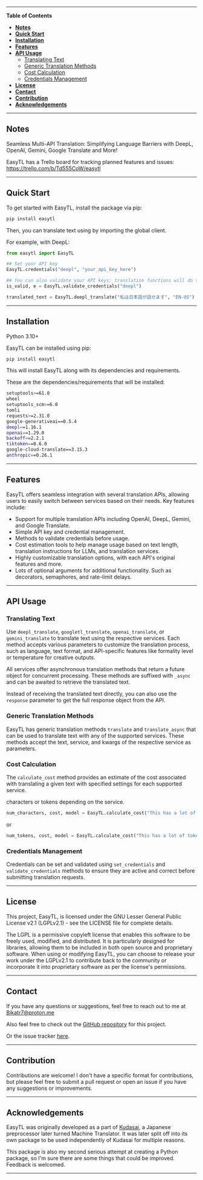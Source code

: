 ---------------------------------------------------------------------------------------------------------------------------------------------------
**Table of Contents**

- [**Notes**](#notes)
- [**Quick Start**](#quick-start)
- [**Installation**](#installation)
- [**Features**](#features)
- [**API Usage**](#api-usage)
  - [Translating Text](#translating-text)
  - [Generic Translation Methods](#generic-translation-methods)
  - [Cost Calculation](#cost-calculation)
  - [Credentials Management](#credentials-management)
- [**License**](#license)
- [**Contact**](#contact)
- [**Contribution**](#contribution)
- [**Acknowledgements**](#acknowledgements)

--------------------------------------------------------------------------------------------------------------------------------------------------

## **Notes**<a name="notes"></a>

Seamless Multi-API Translation: Simplifying Language Barriers with DeepL, OpenAI, Gemini, Google Translate and More! 

EasyTL has a Trello board for tracking planned features and issues:
https://trello.com/b/Td555CoW/easytl

---------------------------------------------------------------------------------------------------------------------------------------------------
## **Quick Start**<a name="quick-start"></a>

To get started with EasyTL, install the package via pip:

```bash
pip install easytl
```

Then, you can translate text using by importing the global client.

For example, with DeepL:

```python
from easytl import EasyTL

## Set your API key
EasyTL.credentials("deepl", "your_api_key_here")

## You can also validate your API keys; translation functions will do this automatically
is_valid, e = EasyTL.validate_credentials("deepl")

translated_text = EasyTL.deepl_translate("私は日本語が話せます", "EN-US") ## Text to translate, language to translate to, only two "required" arguments but there are more optional arguments for additional functionality and other services.
```

---------------------------------------------------------------------------------------------------------------------------------------------------

## **Installation**<a name="installation"></a>

Python 3.10+

EasyTL can be installed using pip:

```bash
pip install easytl
```

This will install EasyTL along with its dependencies and requirements.

These are the dependencies/requirements that will be installed:
```bash
setuptools>=61.0
wheel
setuptools_scm>=6.0
tomli
requests>=2.31.0
google-generativeai==0.5.4
deepl==1.16.1
openai==1.29.0
backoff==2.2.1
tiktoken==0.6.0
google-cloud-translate==3.15.3
anthropic==0.26.1
```
---------------------------------------------------------------------------------------------------------------------------------------------------

## **Features**<a name="features"></a>

EasyTL offers seamless integration with several translation APIs, allowing users to easily switch between services based on their needs. Key features include:

- Support for multiple translation APIs including OpenAI, DeepL, Gemini, and Google Translate.
- Simple API key and credential management.
- Methods to validate credentials before usage.
- Cost estimation tools to help manage usage based on text length, translation instructions for LLMs, and translation services.
- Highly customizable translation options, with each API's original features and more. 
- Lots of optional arguments for additional functionality. Such as decorators, semaphores, and rate-limit delays.

---------------------------------------------------------------------------------------------------------------------------------------------------

## **API Usage**<a name="api-usage"></a>

### Translating Text

Use `deepl_translate`, `googletl_translate`, `openai_translate`, or `gemini_translate` to translate text using the respective services. Each method accepts various parameters to customize the translation process, such as language, text format, and API-specific features like formality level or temperature for creative outputs.

All services offer asynchronous translation methods that return a future object for concurrent processing. These methods are suffixed with `_async` and can be awaited to retrieve the translated text.

Instead of receiving the translated text directly, you can also use the `response` parameter to get the full response object from the API.

### Generic Translation Methods

EasyTL has generic translation methods `translate` and `translate_async` that can be used to translate text with any of the supported services. These methods accept the text, service, and kwargs of the respective service as parameters.

### Cost Calculation

The `calculate_cost` method provides an estimate of the cost associated with translating a given text with specified settings for each supported service.

characters or tokens depending on the service.

```python
num_characters, cost, model = EasyTL.calculate_cost("This has a lot of characters", "deepl")
```

or 

```python
num_tokens, cost, model = EasyTL.calculate_cost("This has a lot of tokens.", "openai", model="gpt-4", translation_instructions="Translate this text to Japanese.")
```

### Credentials Management

Credentials can be set and validated using `set_credentials` and `validate_credentials` methods to ensure they are active and correct before submitting translation requests.

---------------------------------------------------------------------------------------------------------------------------------------------------

## **License**<a name="license"></a>

This project, EasyTL, is licensed under the GNU Lesser General Public License v2.1 (LGPLv2.1) - see the LICENSE file for complete details.

The LGPL is a permissive copyleft license that enables this software to be freely used, modified, and distributed. It is particularly designed for libraries, allowing them to be included in both open source and proprietary software. When using or modifying EasyTL, you can choose to release your work under the LGPLv2.1 to contribute back to the community or incorporate it into proprietary software as per the license's permissions.

---------------------------------------------------------------------------------------------------------------------------------------------------

## **Contact**<a name="contact"></a>

If you have any questions or suggestions, feel free to reach out to me at [Bikatr7@proton.me](mailto:Bikatr7@proton.me)

Also feel free to check out the [GitHub repository](https://github.com/Bikatr7/EasyTL) for this project.

Or the issue tracker [here](https://github.com/Bikatr7/EasyTL/issues).

---------------------------------------------------------------------------------------------------------------------------------------------------

## **Contribution**<a name="contribution"></a>

Contributions are welcome! I don't have a specific format for contributions, but please feel free to submit a pull request or open an issue if you have any suggestions or improvements.

---------------------------------------------------------------------------------------------------------------------------------------------------

## **Acknowledgements**<a name="acknowledgements"></a>

EasyTL was originally developed as a part of [Kudasai](https://github.com/Bikatr7/Kudasai), a Japanese preprocessor later turned Machine Translator. It was later split off into its own package to be used independently of Kudasai for multiple reasons.

This package is also my second serious attempt at creating a Python package, so I'm sure there are some things that could be improved. Feedback is welcomed.

---------------------------------------------------------------------------------------------------------------------------------------------------